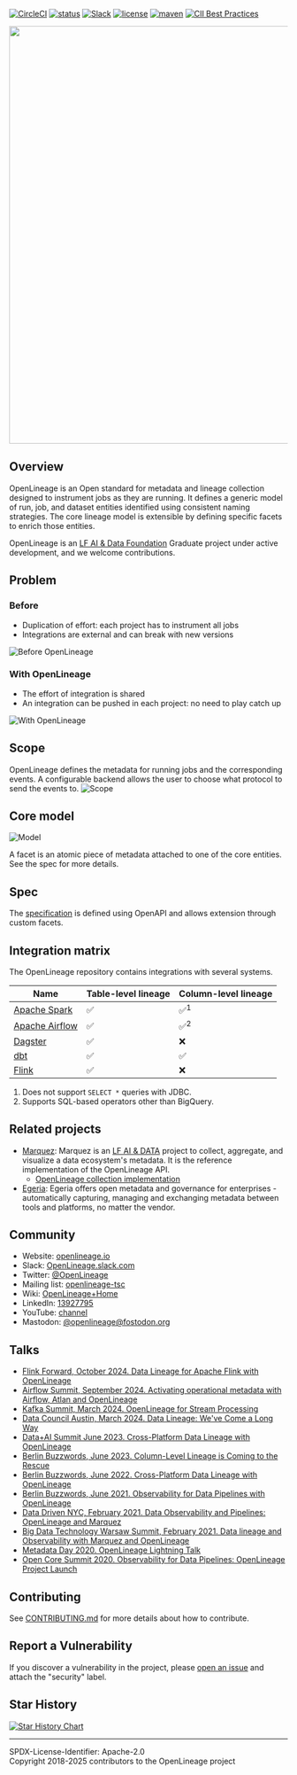 [![CircleCI](https://circleci.com/gh/OpenLineage/OpenLineage/tree/main.svg?style=shield)](https://circleci.com/gh/OpenLineage/OpenLineage/tree/main)
[![status](https://img.shields.io/badge/status-active-brightgreen.svg)](#status)
[![Slack](https://img.shields.io/badge/slack-chat-blue.svg)](https://join.slack.com/t/openlineage/shared_invite/zt-3arpql6lg-Nt~hicnDsnDY_GK_LEX06w)
[![license](https://img.shields.io/badge/license-Apache_2.0-blue.svg)](https://github.com/OpenLineage/OpenLineage/blob/main/LICENSE)
[![maven](https://img.shields.io/maven-central/v/io.openlineage/openlineage-java.svg)](https://search.maven.org/search?q=g:io.openlineage)
[![CII Best Practices](https://bestpractices.coreinfrastructure.org/projects/4888/badge)](https://bestpractices.coreinfrastructure.org/projects/4888)

<div align="center">
  <img src="./doc/openlineage-lfai-logo.png" width="754px"/>
</div>

## Overview
OpenLineage is an Open standard for metadata and lineage collection designed to instrument jobs as they are running.
It defines a generic model of run, job, and dataset entities identified using consistent naming strategies.
The core lineage model is extensible by defining specific facets to enrich those entities.

OpenLineage is an [LF AI & Data Foundation](https://lfaidata.foundation/projects/openlineage) Graduate project under active development, and we welcome contributions.

## Problem

### Before

- Duplication of effort: each project has to instrument all jobs
- Integrations are external and can break with new versions

![Before OpenLineage](doc/before-ol.svg)

### With OpenLineage

- The effort of integration is shared
- An integration can be pushed in each project: no need to play catch up

![With OpenLineage](doc/with-ol.svg)

## Scope
OpenLineage defines the metadata for running jobs and the corresponding events.
A configurable backend allows the user to choose what protocol to send the events to.
 ![Scope](doc/scope.svg)

## Core model

 ![Model](doc/datamodel.svg)

 A facet is an atomic piece of metadata attached to one of the core entities.
 See the spec for more details.

## Spec
The [specification](spec/OpenLineage.md) is defined using OpenAPI and allows extension through custom facets.

## Integration matrix

The OpenLineage repository contains integrations with several systems.

| Name| Table-level lineage| Column-level lineage |
| ----| ------------------ | -------------------- |
|[Apache Spark](https://github.com/OpenLineage/OpenLineage/tree/main/integration/spark)| :white_check_mark: | :white_check_mark:<sup>1</sup> |
|[Apache Airflow](https://github.com/OpenLineage/OpenLineage/tree/main/integration/airflow)| :white_check_mark: | :white_check_mark:<sup>2</sup> |
|[Dagster](https://github.com/OpenLineage/OpenLineage/tree/main/integration/dagster)| :white_check_mark: | :x: |
|[dbt](https://github.com/OpenLineage/OpenLineage/tree/main/integration/dbt) |:white_check_mark: | :white_check_mark: |
|[Flink](https://github.com/OpenLineage/OpenLineage/tree/main/integration/flink)|:white_check_mark: | :x: |

1. Does not support `SELECT *` queries with JDBC.
2. Supports SQL-based operators other than BigQuery.

## Related projects
- [Marquez](https://marquezproject.ai/): Marquez is an [LF AI & DATA](https://lfaidata.foundation/) project to collect, aggregate, and visualize a data ecosystem's metadata. It is the reference implementation of the OpenLineage API.
  - [OpenLineage collection implementation](https://github.com/MarquezProject/marquez/blob/main/api/src/main/java/marquez/api/OpenLineageResource.java)
- [Egeria](https://egeria.odpi.org/): Egeria offers open metadata and governance for enterprises - automatically capturing, managing and exchanging metadata between tools and platforms, no matter the vendor.

## Community
- Website: [openlineage.io](http://openlineage.io)
- Slack: [OpenLineage.slack.com](https://join.slack.com/t/openlineage/shared_invite/zt-3arpql6lg-Nt~hicnDsnDY_GK_LEX06w)
- Twitter: [@OpenLineage](https://twitter.com/OpenLineage)
- Mailing list: [openlineage-tsc](https://lists.lfaidata.foundation/g/openlineage-tsc)
- Wiki: [OpenLineage+Home](https://wiki.lfaidata.foundation/display/OpenLineage/OpenLineage+Home)
- LinkedIn: [13927795](https://www.linkedin.com/groups/13927795/)
- YouTube: [channel](https://www.youtube.com/channel/UCRMLy4AaSw_ka-gNV9nl7VQ)
- Mastodon: [@openlineage@fostodon.org](openlineage@fosstodon.org)

## Talks
- [Flink Forward, October 2024. Data Lineage for Apache Flink with OpenLineage](https://www.flink-forward.org/berlin-2024/agenda#data-lineage-for-apache-flink-with-openlineage)
- [Airflow Summit, September 2024. Activating operational metadata with Airflow, Atlan and OpenLineage](https://airflowsummit.org/sessions/2024/activating-operational-metadata-with-airflow-atlan-and-openlineage/)
- [Kafka Summit, March 2024. OpenLineage for Stream Processing](https://www.confluent.io/events/kafka-summit-london-2024/openlineage-for-stream-processing/)
- [Data Council Austin, March 2024. Data Lineage: We've Come a Long Way](https://www.youtube.com/watch?v=OE1o4D_iWfw)
- [Data+AI Summit June 2023. Cross-Platform Data Lineage with OpenLineage](https://www.databricks.com/dataaisummit/session/cross-platform-data-lineage-openlineage/)
- [Berlin Buzzwords, June 2023. Column-Level Lineage is Coming to the Rescue](https://youtu.be/xFVSZCCbZlY)
- [Berlin Buzzwords, June 2022. Cross-Platform Data Lineage with OpenLineage](https://www.youtube.com/watch?v=pLBVGIPuwEo)
- [Berlin Buzzwords, June 2021. Observability for Data Pipelines with OpenLineage](https://2021.berlinbuzzwords.de/member/julien-le-dem)
- [Data Driven NYC, February 2021. Data Observability and Pipelines: OpenLineage and Marquez](https://mattturck.com/datakin/)
- [Big Data Technology Warsaw Summit, February 2021. Data lineage and Observability with Marquez and OpenLineage](https://bigdatatechwarsaw.eu/edition-2021/)
- [Metadata Day 2020. OpenLineage Lightning Talk](https://www.youtube.com/watch?v=anlV5Er_BpM)
- [Open Core Summit 2020. Observability for Data Pipelines: OpenLineage Project Launch](https://www.coss.community/coss/ocs-2020-breakout-julien-le-dem-3eh4)

## Contributing

See [CONTRIBUTING.md](https://github.com/OpenLineage/OpenLineage/blob/main/CONTRIBUTING.md) for more details about how to contribute.

## Report a Vulnerability

If you discover a vulnerability in the project, please [open an issue](https://github.com/OpenLineage/OpenLineage/issues/new/choose) and attach the "security" label.

## Star History

[![Star History Chart](https://api.star-history.com/svg?repos=OpenLineage/OpenLineage&type=Date)](https://www.star-history.com/#OpenLineage/OpenLineage&Date)

----
SPDX-License-Identifier: Apache-2.0\
Copyright 2018-2025 contributors to the OpenLineage project

<!-- Updated on 2025-08-28 12:40:34 by automated script -->
